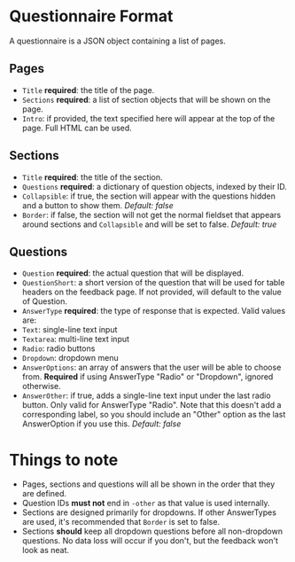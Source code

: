 # Questionnaire Format

A questionnaire is a JSON object containing a list of pages.


## Pages

* `Title` **required**: the title of the page.
* `Sections` **required**: a list of section objects that will be shown on the page.
* `Intro`: if provided, the text specified here will appear at the top of the page. Full HTML can be used.


## Sections

* `Title` **required**: the title of the section.
* `Questions` **required**: a dictionary of question objects, indexed by their ID.
* `Collapsible`: if true, the section will appear with the questions hidden and a button to show them. *Default: false*
* `Border`: if false, the section will not get the normal fieldset that appears around sections and `Collapsible` and will be set to false. *Default: true*


## Questions

* `Question` **required**: the actual question that will be displayed.
* `QuestionShort`: a short version of the question that will be used for table headers on the feedback page. If not provided, will default to the value of Question.
* `AnswerType` **required**: the type of response that is expected. Valid values are:
 * `Text`: single-line text input
 * `Textarea`: multi-line text input
 * `Radio`: radio buttons
 * `Dropdown`: dropdown menu
* `AnswerOptions`: an array of answers that the user will be able to choose from. **Required** if using AnswerType "Radio" or "Dropdown", ignored otherwise.
* `AnswerOther`: if true, adds a single-line text input under the last radio button. Only valid for AnswerType "Radio". Note that this doesn't add a corresponding label, so you should include an "Other" option as the last AnswerOption if you use this. *Default: false*


# Things to note

* Pages, sections and questions will all be shown in the order that they are defined.
* Question IDs **must not** end in `-other` as that value is used internally.
* Sections are designed primarily for dropdowns. If other AnswerTypes are used, it's recommended that `Border` is set to false.
* Sections **should** keep all dropdown questions before all non-dropdown questions. No data loss will occur if you don't, but the feedback won't look as neat.
